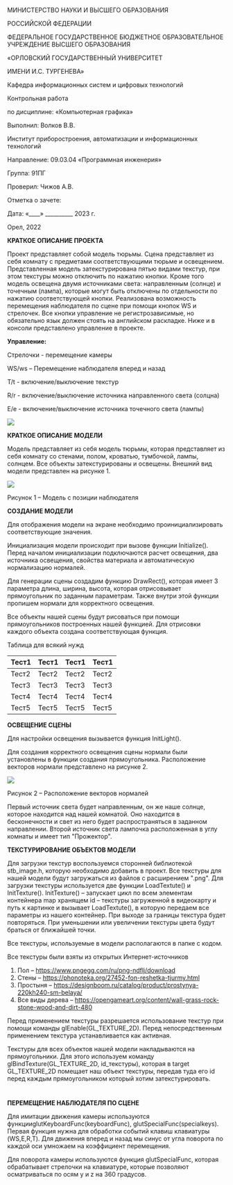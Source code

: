 МИНИСТЕРСТВО НАУКИ И ВЫСШЕГО ОБРАЗОВАНИЯ

РОССИЙСКОЙ ФЕДЕРАЦИИ

ФЕДЕРАЛЬНОЕ ГОСУДАРСТВЕННОЕ БЮДЖЕТНОЕ ОБРАЗОВАТЕЛЬНОЕ УЧРЕЖДЕНИЕ ВЫСШЕГО ОБРАЗОВАНИЯ

«ОРЛОВСКИЙ ГОСУДАРСТВЕННЫЙ УНИВЕРСИТЕТ

ИМЕНИ И.С. ТУРГЕНЕВА»

Кафедра информационных систем и цифровых технологий

Контрольная работа

по дисциплине: «Компьютерная графика»

Выполнил: Волков В.В.

Институт приборостроения, автоматизации и информационных технологий

Направление: 09.03.04 «Программная инженерия»

Группа: 91ПГ

Проверил: Чижов А.В.

Отметка о зачете:

Дата: «\_\_\_\_» \_\_\_\_\_\_\_\_\_\_ 2023 г.

Орел, 2022

**КРАТКОЕ ОПИСАНИЕ ПРОЕКТА**

Проект представляет собой модель тюрьмы. Сцена представляет из себя комнату с предметами соответствующими тюрьме и освещением. Представленная модель затекстурирована пятью видами текстур, при этом текстуры можно отключить по нажатию кнопки. Кроме того модель освещена двумя источниками света: направленным (солнце) и точечным (лампа), которые могут быть отключены по отдельности по нажатию соответствующей кнопки. Реализована возможность перемещения наблюдателя по сцене при помощи кнопок WS и стрелочек. Все кнопки управление не регистрозависимые, но обязательно язык должен стоять на английском раскладке. Ниже и в консоли представлено управление в проекте.

**Управление:**

Стрелочки - перемещение камеры

WS/ws – Перемещение наблюдателя вперед и назад

T/t - включение/выключение текстур

R/r - включение/выключение источника направленного света (солцна)

E/e - включение/выключение источника точечного света (лампы)

![](RackMultipart20231123-1-oito51_html_ee6911dc34f8d4b1.png)

**КРАТКОЕ ОПИСАНИЕ МОДЕЛИ**

Модель представляет из себя модель тюрьмы, которая представляет из себя комнату со стенами, полом, кроватью, тумбочкой, лампы, солнцем. Все объекты затекстурированы и освещены. Внешний вид модели представлен на рисунке 1.

![](RackMultipart20231123-1-oito51_html_30896bc07c507972.png)

Рисунок 1 – Модель с позиции наблюдателя

**СОЗДАНИЕ МОДЕЛИ**

Для отображения модели на экране необходимо проинициализировать соответствующие значения.

Инициализация модели происходит при вызове функции Initialize(). Перед началом инициализации подключаются расчет освещения, два источника освещения, свойства материала и автоматическую нормализацию нормалей.

Для генерации сцены создадим функцию DrawRect(), которая имеет 3 параметра длина, ширина, высота, которая отрисовывает прямоугольник по заданным параметрам. Также внутри этой функции пропишем нормали для корректного освещения.

Все объекты нашей сцены будут рисоваться при помощи прямоугольников построенных нашей функцией. Для отрисовки каждого объекта создана соответствующая функция.

Таблица для всякий нужд

| Тест1 | Тест1 | Тест1 | Тест1 |
| --- | --- | --- | --- |
| Тест2 | Тест2 | Тест2 | Тест2 |
| Тест3 | Тест3 | Тест3 | Тест3 |
| Тест4 | Тест4 | Тест4 | Тест4 |
| Тест5 | Тест5 | Тест5 | Тест5 |

**ОСВЕЩЕНИЕ СЦЕНЫ**

Для настройки освещения вызывается функция InitLight().

Для создания корректного освещения сцены нормали были установлены в функции создания прямоугольника. Расположение векторов нормали представлено на рисунке 2.

![](RackMultipart20231123-1-oito51_html_94a3f9cb16f247f6.png)

Рисунок 2 – Расположение векторов нормалей

Первый источник света будет направленным, он же наше солнце, которое находится над нашей комнатой. Оно находится в бесконечности и свет из него будет распространяться в заданном направлении. Второй источник света лампочка расположенная в углу комнаты и имеет тип "Прожектор".

**ТЕКСТУРИРОВАНИЕ ОБЪЕКТОВ МОДЕЛИ**

Для загрузки текстур воспользуемся сторонней библиотекой stb\_image.h, которую необходимо добавить в проект. Все текстуры для нашей модели будут загружаться из файлов с расширением ".png". Для загрузки текстуры используется две функции LoadTextute() и InitTexture(). InitTexture() – запускает цикл по всем элементам контейнера map хранящем id – текстуры загруженной в видеокарту и путь к картинке и вызывает LoadTextute(), в которую передаем все параметры из нашего контейнер. При выходе за границы текстура будет повторяться. При уменьшении или увеличении текстуры цвета будут браться от ближайшей точки.

Все текстуры, используемые в модели располагаются в папке с кодом.

Все текстуры были взяты из открытых Интернет-источников

1. Пол – https://www.pngegg.com/ru/png-ndflj/download
2. Стены – https://phonoteka.org/27452-fon-reshetka-tjurmy.html
3. Простыня – https://designboom.ru/catalog/product/prostynya-220kh240-sm-belaya/
4. Все виды дерева – https://opengameart.org/content/wall-grass-rock-stone-wood-and-dirt-480

Перед применением текстуры разрешается использование текстур при помощи команды glEnable(GL\_TEXTURE\_2D). Перед непосредственным применением текстура устанавливается как активная.

Текстуры для всех объектов нашей модели накладываются на прямоугольники. Для этого используем команду glBindTexture(GL\_TEXTURE\_2D, id\_текстуры), которая в target GL\_TEXTURE\_2D помещает наш объект текстуры, передав туда его id перед каждым прямоугольником который хотим затекстурировать.
#

**ПЕРЕМЕЩЕНИЕ НАБЛЮДАТЕЛЯ ПО СЦЕНЕ**

Для имитации движения камеры используются функцииglutKeyboardFunc(keyboardFunc), glutSpecialFunc(specialkeys). Первая функция нужна для обработки событий клавиш клавиатуры (WS,E,R,T). Для движения вперед и назад мы синус от угла поворота по каждой оси умножаем на коэффициент перемещения.

Для поворота камеры используются функция glutSpecialFunc, которая обрабатывает стрелочки на клавиатуре, которые позволяют осматриваться по осям y и z на 360 градусов.
